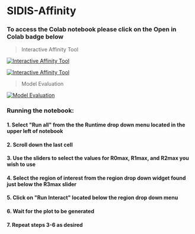 # SIDIS-Affinity

### To access the Colab notebook please click on the Open in Colab badge below

> Interactive Affinity Tool  

[![Interactive Affinity Tool](https://colab.research.google.com/assets/colab-badge.svg)](https://colab.research.google.com/github/Juniper82/SIDIS-Affinity/blob/main/interactive_plot.ipynb)  

[![Interactive Affinity Tool](https://colab.research.google.com/assets/colab-badge.svg)](https://colab.research.google.com/drive/1J8P8YF2uBUELVEDCNzW7oh8_l8EB0jhX?usp=sharing)

> Model Evaluation   

[![Model Evaluation](https://colab.research.google.com/assets/colab-badge.svg)](https://colab.research.google.com/github/Juniper82/SIDIS-Affinity/blob/main/Finalrun_test_all_autothreshold.ipynb)

### Running the notebook:
#### 1. Select "Run all" from the the Runtime drop down menu located in the upper left of notebook 
#### 2. Scroll down the last cell 
#### 3. Use the sliders to select the values for R0max, R1max, and R2max you wish to use
#### 4. Select the region of interest from the region drop down widget found just below the R3max slider
#### 5. Click on "Run Interact" located below the region drop down menu
#### 6. Wait for the plot to be generated
#### 7. Repeat steps 3-6 as desired
